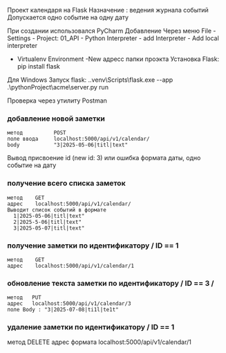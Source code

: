 Проект календаря на Flask 
Назначение : ведения журнала событий
Допускается одно событие на одну дату 

При создании использовался PyCharm 
Добавление 
Через меню File - Settings - Project: 01_API - Python Interpreter - add Interpreter - Add local interpreter
- Virtualenv Environment -New
  адресс папки проэкта
Установка Flask:
  pip install flask

Для Windows
  Запуск flask:
    .\.venv\Scripts\flask.exe --app .\pythonProject\acme\server.py run

  Проверка через утилиту Postman
### добавление новой заметки
    метод          POST 
    поле ввода     localhost:5000/api/v1/calendar/
    body           "3|2025-05-06|titl|text"
  Вывод присвоение id (new id: 3) или ошибка формата даты, одно событие на дату
### получение всего списка заметок
    метод    GET
    адрес    localhost:5000/api/v1/calendar/
    Выводит список событий в формате
      1|2025-05-06|titl|text"
      2|2025-5-06|titl|text"
      3|2025-05-07|titl|text"
### получение заметки по идентификатору / ID == 1
    метод    GET
    адрес    localhost:5000/api/v1/calendar/1
### обновление текста заметки по идентификатору / ID == 3 /   
    метод   PUT
    адрес   localhost:5000/api/v1/calendar/3
    поле Body : "3|2025-07-08|ti1l|te1t"
### удаление заметки по идентификатору / ID == 1
  метод   DELETE
  адрес формата    localhost:5000/api/v1/calendar/1





